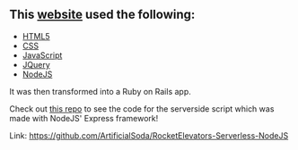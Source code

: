 ##  This [website](https://rocket-elevators.ca) used the following:

-   [HTML5](https://html.com/html5/)
-   [CSS](https://css-tricks.com/)
-   [JavaScript](https://www.javascript.com/)
-   [JQuery](https://jquery.com/)
-   [NodeJS](https://nodejs.org/)

It was then transformed into a Ruby on Rails app. 

Check out [this repo](https://github.com/ArtificialSoda/RocketElevators-Serverless-NodeJS) to see the code for the serverside script which was made with NodeJS' Express framework!

Link: https://github.com/ArtificialSoda/RocketElevators-Serverless-NodeJS
